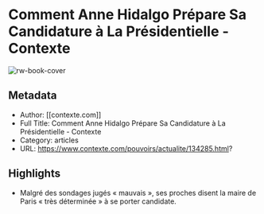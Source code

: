 # Comment Anne Hidalgo Prépare Sa Candidature à La Présidentielle - Contexte

![rw-book-cover](https://readwise-assets.s3.amazonaws.com/static/images/article1.be68295a7e40.png)

## Metadata
- Author: [[contexte.com]]
- Full Title: Comment Anne Hidalgo Prépare Sa Candidature à La Présidentielle - Contexte
- Category: articles
- URL: https://www.contexte.com/pouvoirs/actualite/134285.html?

## Highlights
- Malgré des sondages jugés « mauvais », ses proches disent la maire de Paris « très déterminée » à se porter candidate.
